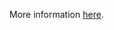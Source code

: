 More information [here](https://docs.prismacloud.io/en/enterprise-edition/policy-reference/kubernetes-policies/kubernetes-policy-index/bc-k8s-19).

